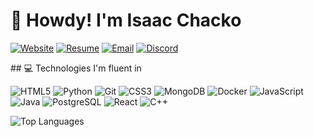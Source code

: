 
<link rel="stylesheet" href="src/README.css">

# 👋 Howdy! I'm Isaac Chacko
[![Website](https://img.shields.io/badge/Website-3b5998?style=for-the-badge&logo=google-chrome&logoColor=white)](https://www.isaacchacko.co/)
[![Resume](https://img.shields.io/badge/Resume-00A98F?style=for-the-badge&logo=readme&logoColor=white)](https://drive.google.com/file/d/1-NBdX32Opo2ajMpDpWgXaQkyOQ9KzdcP/view?usp=sharing)
[![Email](https://img.shields.io/badge/Email-D14836?style=for-the-badge&logo=gmail&logoColor=white)](mailto:isaac.chacko05@tamu.edu)
[![Discord](https://img.shields.io/badge/Discord-7289DA?style=for-the-badge&logo=discord&logoColor=white)](https://discordapp.com/users/stickititswinnable)

<div class="techStack">
    ## 💻 Technologies I'm fluent in
  <div>

![HTML5](https://img.shields.io/badge/HTML5-E34F26?style=for-the-badge&logo=html5&logoColor=white)
![Python](https://img.shields.io/badge/Python-3776AB?style=for-the-badge&logo=python&logoColor=white)
![Git](https://img.shields.io/badge/Git-F05032?style=for-the-badge&logo=git&logoColor=white)
![CSS3](https://img.shields.io/badge/CSS3-1572B6?style=for-the-badge&logo=css3&logoColor=white)
![MongoDB](https://img.shields.io/badge/MongoDB-4EA94B?style=for-the-badge&logo=mongodb&logoColor=white)
![Docker](https://img.shields.io/badge/Docker-2CA5E0?style=for-the-badge&logo=docker&logoColor=white)
![JavaScript](https://img.shields.io/badge/JavaScript-F7DF1E?style=for-the-badge&logo=javascript&logoColor=black)
![Java](https://img.shields.io/badge/Java-ED8B00?style=for-the-badge&logo=java&logoColor=white)
![PostgreSQL](https://img.shields.io/badge/PostgreSQL-316192?style=for-the-badge&logo=postgresql&logoColor=white)
![React](https://img.shields.io/badge/React-20232A?style=for-the-badge&logo=react&logoColor=61DAFB)
![C++](https://img.shields.io/badge/C++-00599C?style=for-the-badge&logo=c%2B%2B&logoColor=white) 

  </div>
  <div>
    <img src="https://github-readme-stats.vercel.app/api/top-langs/?username=isaacchacko&layout=compact&theme=radical" alt="Top Languages">
  </div>
</div>

